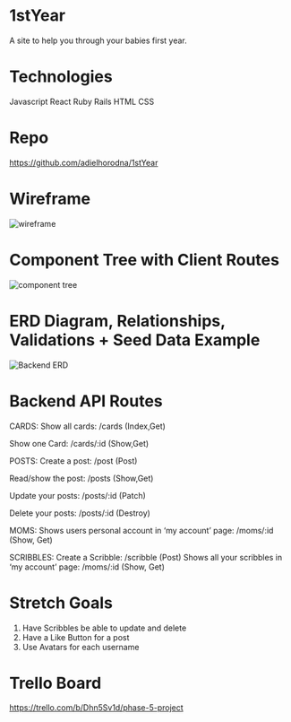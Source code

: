 # 1stYear
A site to help you through your babies first year.


# Technologies 
Javascript React Ruby Rails HTML CSS 

# Repo 
https://github.com/adielhorodna/1stYear


# Wireframe 
![wireframe](https://user-images.githubusercontent.com/114962321/225041542-fe7d5220-c28c-4690-bd0c-818646b79a7c.png)

# Component Tree with Client Routes
![component tree](https://user-images.githubusercontent.com/114962321/225041728-a44cd213-038a-4fb2-bb55-9d87fc830562.png)

# ERD Diagram, Relationships, Validations + Seed Data Example
![Backend ERD](https://user-images.githubusercontent.com/114962321/225042048-c02500ce-7671-44e0-af05-e03e27409f60.png)

# Backend API Routes
CARDS:
Show all cards: /cards (Index,Get)

Show one Card: /cards/:id (Show,Get)

POSTS:
Create a post: /post (Post)

Read/show the post: /posts (Show,Get)

Update your posts: /posts/:id (Patch)

Delete your posts: /posts/:id (Destroy)


MOMS:
Shows users personal account in ‘my account’ page: /moms/:id (Show, Get) 

SCRIBBLES:
Create a Scribble: /scribble (Post)
Shows all your scribbles in ‘my account’ page: /moms/:id (Show, Get) 

# Stretch Goals
1. Have Scribbles be able to update and delete
2. Have a Like Button for a post
3. Use Avatars for each username 

# Trello Board
https://trello.com/b/Dhn5Sv1d/phase-5-project
